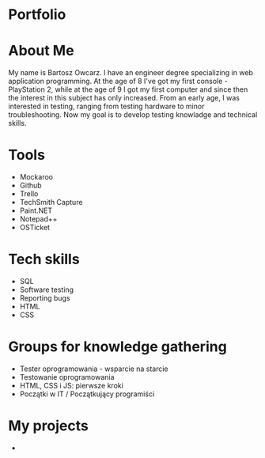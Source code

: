 # Portfolio
# About Me
My name is Bartosz Owcarz. I have an engineer degree specializing in web application programming. At the age of 8 I've got my first console - PlayStation 2, while at the age of 9 I got my first computer and since then the interest in this subject has only increased. From an early age, I was interested in testing, ranging from testing hardware to minor troubleshooting. Now my goal is to develop testing knowladge and technical skills.

# Tools
* Mockaroo
* Github
* Trello
* TechSmith Capture
* Paint.NET
* Notepad++
* OSTicket

# Tech skills
* SQL
* Software testing
* Reporting bugs
* HTML
* CSS

# Groups for knowledge gathering
* Tester oprogramowania - wsparcie na starcie
* Testowanie oprogramowania
* HTML, CSS i JS: pierwsze kroki
* Początki w IT / Początkujący programiści

# My projects
* 

